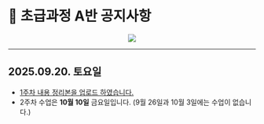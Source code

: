 # 📄 초급과정 A반 공지사항
<p align='center'>
  <a href="https://github.com/JSeong2024/2025-MYPAUL-PYTHONEDU/tree/main/PYTHON-2025-09/Basic/Class-A">
    <img src="https://img.shields.io/badge/강의실으로%20돌아가기-F3EC69?&style=for-the-badge&&logoColor=white"/>
  </a>
</p>

---

## 2025.09.20. 토요일
- [1주차 내용 정리본을 업로드 하였습니다.](https://github.com/JSeong2024/2025-MYPAUL-PYTHONEDU/blob/main/PYTHON-2025-09/Basic/Lecture/Week-01/Week%2001_Summary_Basic.pdf)
- 2주차 수업은 **10월 10일** 금요일입니다. (9월 26일과 10월 3일에는 수업이 없습니다.)

